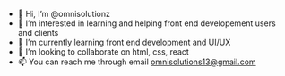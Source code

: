 - 👋 Hi, I’m @omnisolutionz
- 👀 I’m interested in learning and helping front end developement users and clients
- 🌱 I’m currently learning front end development and UI/UX
- 💞️ I’m looking to collaborate on html, css, react
- 📫 You can reach me through email omnisolutions13@gmail.com

<!---
omnisolutionz/omnisolutionz is a ✨ special ✨ repository because its `README.md` (this file) appears on your GitHub profile.
You can click the Preview link to take a look at your changes.
--->
